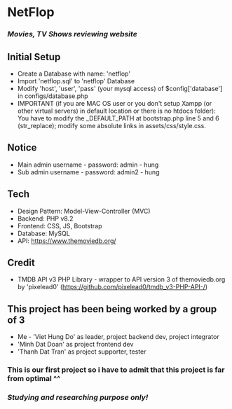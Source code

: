 # NetFlop
### _Movies, TV Shows reviewing website_

## Initial Setup
- Create a Database with name: 'netflop'
- Import 'netflop.sql' to 'netflop' Database
- Modify 'host', 'user', 'pass' (your mysql access) of $config['database'] in configs/database.php
- IMPORTANT (if you are MAC OS user or you don't setup Xampp (or other virtual servers) in default location or there is no htdocs folder): You have to modify the _DEFAULT_PATH at bootstrap.php line 5 and 6 (str_replace); modify some absolute links in assets/css/style.css.

## Notice
- Main admin username - password: admin - hung
- Sub admin username - password: admin2 - hung

## Tech
- Design Pattern: Model-View-Controller (MVC)
- Backend: PHP v8.2
- Frontend: CSS, JS, Bootstrap
- Database: MySQL
- API: https://www.themoviedb.org/

## Credit
- TMDB API v3 PHP Library - wrapper to API version 3 of themoviedb.org by 'pixelead0'
(https://github.com/pixelead0/tmdb_v3-PHP-API-/)

## This project has been being worked by a group of 3
- Me - 'Viet Hung Do' as leader, project backend dev, project integrator
- 'Minh Dat Doan' as project frontend dev
- 'Thanh Dat Tran' as project supporter, tester

### This is our first project so i have to admit that this project is far from optimal ^^
### _Studying and researching purpose only!_
